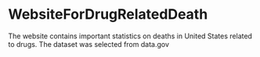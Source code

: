 # WebsiteForDrugRelatedDeath
The website contains important statistics on deaths in United States related to drugs. The dataset was selected from data.gov
